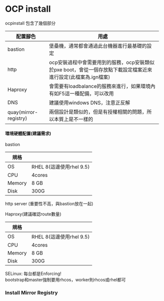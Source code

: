 # OCP install  

ocpinstall 包含了幾個部分  

 | 配置腳色 | 用處 | 
|-------|-------|
| bastion| 堡壘機，通常都會通過此台機器進行最基礎的設定 |
| http |  ocp安裝過程中會需要用到的服務，ocp安裝類似於pxe boot，會從一個存放點下載設定檔案近來進行設定(此檔案為.ign檔案) |
| Haproxy  | 會需要有loadbalance的服務來進行，如果環境內有如F5這一種配備，可以改用 |  
| DNS  | 建議使用windows DNS，注意正反解 |  
| quay(mirror-registry)  | 兩個設計是類似的，但是有授權相關的問題，所以本質上是不一樣的 |  


#### 環境硬體配置(建議需求)  

bastion  

 | 規格 |  | 
|-------|-------|
| OS | RHEL 8(這邊使用rhel 9.5) |
| CPU |  4cores |
| Memory  | 8 GB |  
| Disk  | 300G |  

http server (重要性不高，與bastion放在一起)  

Haproxy(建議確認route數量)  

 | 規格 |  | 
|-------|-------|
| OS | RHEL 8(這邊使用rhel 9.5) |
| CPU |  4cores |
| Memory  | 8 GB |  
| Disk  | 300G |  

SELinux: 每台都是Enforcing!  
bootstrap和master強制要用rhcos，worker則rhcos或rhel都可  

### Install Mirror Registry  



